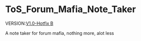 ToS_Forum_Mafia_Note_Taker
==========================
VERSION:[V1.0-Hotfix B][1]

A note taker for forum mafia, nothing more, alot less

[1]: https://github.com/Coolway99/ToS_Forum_Mafia_Note_Taker/releases/tag/V1.0-Hotfix-B
